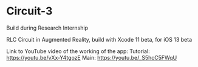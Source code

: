 # Circuit-3
Build during Research Internship

RLC Circuit in Augmented Reality, build with Xcode 11 beta, for iOS 13 beta

Link to YouTube video of the working of the app:
Tutorial: https://youtu.be/vXx-Y4tgozE
Main: https://youtu.be/_S5hcC5FWqU
